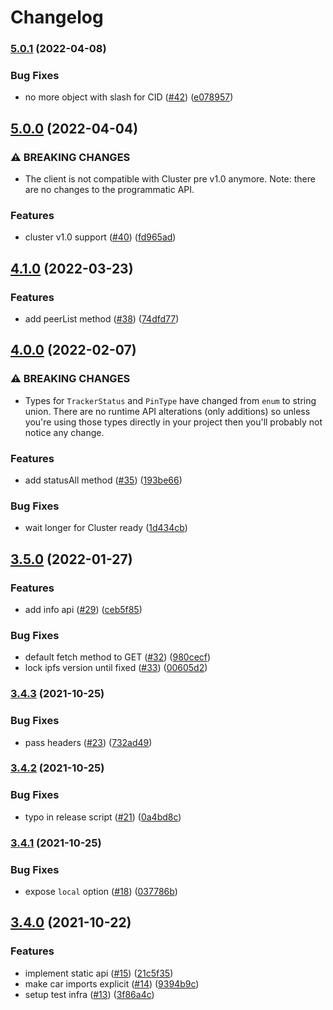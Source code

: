 # Changelog

### [5.0.1](https://www.github.com/nftstorage/ipfs-cluster/compare/v5.0.0...v5.0.1) (2022-04-08)


### Bug Fixes

* no more object with slash for CID ([#42](https://www.github.com/nftstorage/ipfs-cluster/issues/42)) ([e078957](https://www.github.com/nftstorage/ipfs-cluster/commit/e078957a03202871f3320813f226fadf0d75fd82))

## [5.0.0](https://www.github.com/nftstorage/ipfs-cluster/compare/v4.1.0...v5.0.0) (2022-04-04)


### ⚠ BREAKING CHANGES

* The client is not compatible with Cluster pre v1.0 anymore. Note: there are no changes to the programmatic API.

### Features

* cluster v1.0 support ([#40](https://www.github.com/nftstorage/ipfs-cluster/issues/40)) ([fd965ad](https://www.github.com/nftstorage/ipfs-cluster/commit/fd965ad652b3243cbf6e1dbcc9c4a0a38caffea8))

## [4.1.0](https://www.github.com/nftstorage/ipfs-cluster/compare/v4.0.0...v4.1.0) (2022-03-23)


### Features

* add peerList method ([#38](https://www.github.com/nftstorage/ipfs-cluster/issues/38)) ([74dfd77](https://www.github.com/nftstorage/ipfs-cluster/commit/74dfd779329045d093267cf3a819ff9a8d73af2f))

## [4.0.0](https://www.github.com/nftstorage/ipfs-cluster/compare/v3.5.0...v4.0.0) (2022-02-07)


### ⚠ BREAKING CHANGES

* Types for `TrackerStatus` and `PinType` have changed from `enum` to string union. There are no runtime API alterations (only additions) so unless you're using those types directly in your project then you'll probably not notice any change.

### Features

* add statusAll method ([#35](https://www.github.com/nftstorage/ipfs-cluster/issues/35)) ([193be66](https://www.github.com/nftstorage/ipfs-cluster/commit/193be662d8a80e670fc668139699d5a72a513ff1))


### Bug Fixes

* wait longer for Cluster ready ([1d434cb](https://www.github.com/nftstorage/ipfs-cluster/commit/1d434cb61e0a14e5ef849ba04bacfa629ccc01d9))

## [3.5.0](https://www.github.com/nftstorage/ipfs-cluster/compare/v3.4.3...v3.5.0) (2022-01-27)


### Features

* add info api ([#29](https://www.github.com/nftstorage/ipfs-cluster/issues/29)) ([ceb5f85](https://www.github.com/nftstorage/ipfs-cluster/commit/ceb5f855e9ef3d3d8d5edc88c2d7b4ceb7a91271))


### Bug Fixes

* default fetch method to GET ([#32](https://www.github.com/nftstorage/ipfs-cluster/issues/32)) ([980cecf](https://www.github.com/nftstorage/ipfs-cluster/commit/980cecfe2731700fe594ca181a548172cc64f17e))
* lock ipfs version until fixed ([#33](https://www.github.com/nftstorage/ipfs-cluster/issues/33)) ([00605d2](https://www.github.com/nftstorage/ipfs-cluster/commit/00605d27d773b52ecccaf06b87a813bfe909b83e))

### [3.4.3](https://www.github.com/nftstorage/ipfs-cluster/compare/v3.4.2...v3.4.3) (2021-10-25)


### Bug Fixes

* pass headers ([#23](https://www.github.com/nftstorage/ipfs-cluster/issues/23)) ([732ad49](https://www.github.com/nftstorage/ipfs-cluster/commit/732ad49dcf5a4d8ba73fd79ecb369618006bc481))

### [3.4.2](https://www.github.com/nftstorage/ipfs-cluster/compare/v3.4.1...v3.4.2) (2021-10-25)


### Bug Fixes

* typo in release script ([#21](https://www.github.com/nftstorage/ipfs-cluster/issues/21)) ([0a4bd8c](https://www.github.com/nftstorage/ipfs-cluster/commit/0a4bd8cb5fabdec684fdee069bed4f525980bec1))

### [3.4.1](https://www.github.com/nftstorage/ipfs-cluster/compare/v3.4.0...v3.4.1) (2021-10-25)


### Bug Fixes

* expose `local` option ([#18](https://www.github.com/nftstorage/ipfs-cluster/issues/18)) ([037786b](https://www.github.com/nftstorage/ipfs-cluster/commit/037786b6790ff8ae4d4ee797235475d4a8e58096))

## [3.4.0](https://www.github.com/nftstorage/ipfs-cluster/compare/v3.3.1...v3.4.0) (2021-10-22)


### Features

* implement static api ([#15](https://www.github.com/nftstorage/ipfs-cluster/issues/15)) ([21c5f35](https://www.github.com/nftstorage/ipfs-cluster/commit/21c5f35fca4ad7f69d1ef5ad5af1d765117e0fa2))
* make car imports explicit ([#14](https://www.github.com/nftstorage/ipfs-cluster/issues/14)) ([9394b9c](https://www.github.com/nftstorage/ipfs-cluster/commit/9394b9c132eb722a76951a09aa87a7c98ac0d46f))
* setup test infra ([#13](https://www.github.com/nftstorage/ipfs-cluster/issues/13)) ([3f86a4c](https://www.github.com/nftstorage/ipfs-cluster/commit/3f86a4cdfd4b3b098ac6d250a43ffb88b8461d84))
